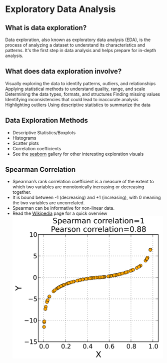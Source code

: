 # Exploratory Data Analysis

## What is data exploration?
Data exploration, also known as exploratory data analysis (EDA), is the process of analyzing a dataset to understand its characteristics and patterns. It's the first step in data analysis and helps prepare for in-depth analysis.

## What does data exploration involve?
Visually exploring the data to identify patterns, outliers, and relationships 
Applying statistical methods to understand quality, range, and scale 
Determining the data types, formats, and structures 
Finding missing values
Identifying inconsistencies that could lead to inaccurate analysis 
Highlighting outliers
Using descriptive statistics to summarize the data

## Data Exploration Methods
- Descriptive Statistics/Boxplots
- Histograms
- Scatter plots
- Correlation coefficients
- See the [seaborn](https://seaborn.pydata.org/examples/index.html) gallery for other interesting exploration visuals

## Spearman Correlation
- Spearman’s rank correlation coefficient is a measure of the extent to which two variables are monotonically increasing or decreasing together.
- It is bound between -1 (decreasing) and +1 (increasing), with 0 meaning the two variables are uncorrelated.
- Spearman can be informative for non-linear data.
- Read the [Wikipedia](https://en.wikipedia.org/wiki/Spearman%27s_rank_correlation_coefficient) page for a quick overview
![A comparison of Spearman and Pearson given a monotonically increasing function, where Spearman correlation results in 1 for a perfectly monotonic relationship](https://github.com/LeliaPlusPlus/CJIT-ML4CJ/blob/main/recitations/eda/imgs/spearman.png)
